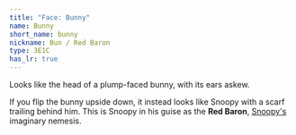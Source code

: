```yaml
---
title: "Face: Bunny"
name: Bunny
short_name: bunny
nickname: Bun / Red Baron
type: 3E1C
has_lr: true
---
```


Looks like the head of a plump-faced bunny, with its ears askew.

If you flip the bunny upside down, it instead looks like Snoopy with a scarf trailing behind him.  This is Snoopy in his guise as the **Red Baron**, <a href="axe">Snoopy's</a> imaginary nemesis.
